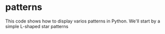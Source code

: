 # patterns
This code shows how to display varios patterns in Python.
We'll start by a simple L-shaped star patterns

